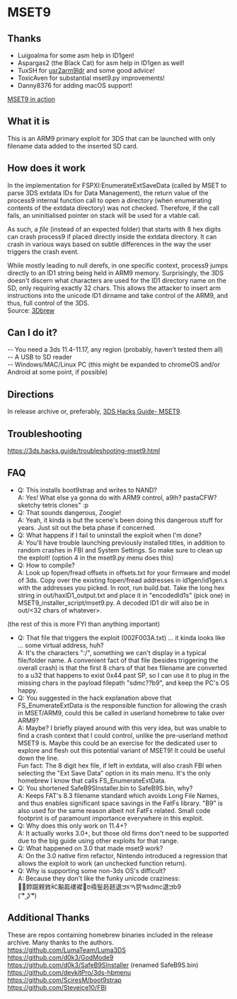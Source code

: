 # MSET9

## Thanks 
- Luigoalma for some asm help in ID1gen!
- Aspargas2 (the Black Cat) for asm help in ID1gen as well!
- TuxSH for [usr2arm9ldr](https://github.com/TuxSH/usr2arm9ldr) and some good advice!
- ToxicAven for substantial mset9.py improvements!
- Danny8376 for adding macOS support!

[MSET9 in action](https://zoogie.github.io/web/m9/(%20%CD%A1%C2%B0%20%CD%9C%CA%96%20%CD%A1%C2%B0).webm)

## What it is
This is an ARM9 primary exploit for 3DS that can be launched with only filename data added to the inserted SD card. 

## How does it work
In the implementation for FSPXI:EnumerateExtSaveData (called by MSET to parse 3DS extdata IDs for Data Management), the return value of the process9 internal function call to open a directory (when enumerating contents of the extdata directory) was not checked. Therefore, if the call fails, an uninitialised pointer on stack will be used for a vtable call.<br>

As such, a <em>file</em> (instead of an expected folder) that starts with 8 hex digits can crash process9 if placed directly inside the extdata directory. It can crash in various ways based on subtle differences in the way the user triggers the crash event.<br>

While mostly leading to null derefs, in one specific context, process9 jumps directly to an ID1 string being held in ARM9 memory. Surprisingly, the 3DS doesn't discern what characters are used for the ID1 directory name on the SD, only requiring exactly 32 chars. This allows the attacker to insert arm instructions into the unicode ID1 dirname and take control of the ARM9, and thus, full control of the 3DS.<br>
Source: [3Dbrew](https://www.3dbrew.org/wiki/3DS_System_Flaws#Process9)

## Can I do it?
-- You need a 3ds 11.4-11.17, any region (probably, haven't tested them all)<br>
-- A USB to SD reader<br>
-- Windows/MAC/Linux PC (this might be expanded to chromeOS and/or Android at some point, if possible)<br>

## Directions
In release archive or, preferably, [3DS Hacks Guide- MSET9](https://3ds.hacks.guide/installing-boot9strap-(mset9).html).<br>

## Troubleshooting
https://3ds.hacks.guide/troubleshooting-mset9.html

## FAQ

- Q: This installs boot9strap and writes to NAND?<br>
  A: Yes! What else ya gonna do with ARM9 control, a9lh? pastaCFW? sketchy tetris clones" :p
- Q: That sounds dangerous, Zoogie!<br>
  A: Yeah, it kinda is but the scene's been doing this dangerous stuff for years. Just sit out the beta phase if concerned.
- Q: What happens if I fail to uninstall the exploit when I'm done?<br>
  A: You'll have trouble launching previously installed titles, in addition to random crashes in FBI and System Settings. So make sure to clean up the exploit! (option 4 in the mset9.py menu does this)
- Q: How to compile?<br>
  A: Look up fopen/fread offsets in offsets.txt for your firmware and model of 3ds. Copy over the existing fopen/fread addresses in id1gen/id1gen.s with the addresses you picked. In root, run build.bat. Take the long hex string in out/haxID1_output.txt and place it in "encodedId1s" (pick one) in MSET9_installer_script/mset9.py. A decoded ID1 dir will also be in out/<32 chars of whatever>.
  
(the rest of this is more FYI than anything important)

- Q: That file that triggers the exploit (002F003A.txt) ... it kinda looks like ... some virtual address, huh?<br>
  A: It's the characters ":/", something we can't display in a typical file/folder name. A convenient fact of that file (besides triggering the overall crash) is that the first 8 chars of that hex filename are converted to a u32 that happens to exist 0x44 past SP, so I can use it to plug in the missing chars in the payload filepath "sdmc??b9", and keep the PC's OS happy.
- Q: You suggested in the hack explanation above that FS_EnumerateExtData is the responsible function for allowing the crash in MSET/ARM9, could this be called in userland homebrew to take over ARM9?<br>
  A: Maybe? I briefly played around with this very idea, but was unable to find a crash context that I could control, unlike the pre-userland method MSET9 is. Maybe this could be an exercise for the dedicated user to explore and flesh out this potential variant of MSET9! It could be useful down the line.<br>
  Fun fact: The 8 digit hex file, if left in extdata, will also crash FBI when selecting the "Ext Save Data" option in its main menu. It's the only homebrew I know that calls FS_EnumerateExtData.
- Q: You shortened SafeB9SInstaller.bin to SafeB9S.bin, why?<br>
  A: Keeps FAT's 8.3 filename standard which avoids Long File Names, and thus enables significant space savings in the FatFs library. "B9" is also used for the same reason albeit not FatFs related. Small code footprint is of paramount importance everywhere in this exploit.
- Q: Why does this only work on 11.4+?<br>
  A: It actually works 3.0+, but those old firms don't need to be supported due to the big guide using other exploits for that range.
- Q: What happened on 3.0 that made mset9 work?<br>
  A: On the 3.0 native firm refactor, Nintendo introduced a regression that allows the exploit to work (an unchecked function return).
- Q: Why is supporting some non-3ds OS's difficult?<br>
  A: Because they don't like the funky unicode craziness:<br> ￿﫿餑䠇䚅敩ꄈ∁䬅䞘䙨䙙꫿ᰗ䙃䰃䞠䞸退ࠊꁱࠅ캙ࠄsdmc退ࠊb9<br>
  ( ͡° ͜ʖ ͡°)

## Additional Thanks
These are repos containing homebrew binaries included in the release archive. Many thanks to the authors.<br>
https://github.com/LumaTeam/Luma3DS<br>
https://github.com/d0k3/GodMode9<br>
https://github.com/d0k3/SafeB9SInstaller (renamed SafeB9S.bin)<br>
https://github.com/devkitPro/3ds-hbmenu<br>
https://github.com/SciresM/boot9strap<br>
https://github.com/Steveice10/FBI<br>
